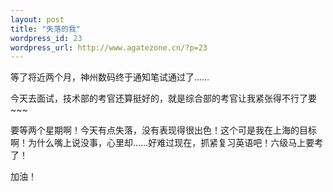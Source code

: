 ```yaml
--- 
layout: post
title: "失落的我"
wordpress_id: 23
wordpress_url: http://www.agatezone.cn/?p=23
---
```

等了将近两个月，神州数码终于通知笔试通过了……

今天去面试，技术部的考官还算挺好的，就是综合部的考官让我紧张得不行了要~~~

要等两个星期啊！今天有点失落，没有表现得很出色！这个可是我在上海的目标啊！为什么嘴上说没事，心里却……好难过现在，抓紧复习英语吧！六级马上要考了！

加油！
